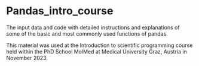 # Pandas_intro_course
The input data and code with detailed instructions and explanations of some of the basic and most commonly used functions of pandas.

This material was used at the  Introduction to scientific programming course held within the PhD School MolMed at Medical University Graz, Austria in November 2023.

